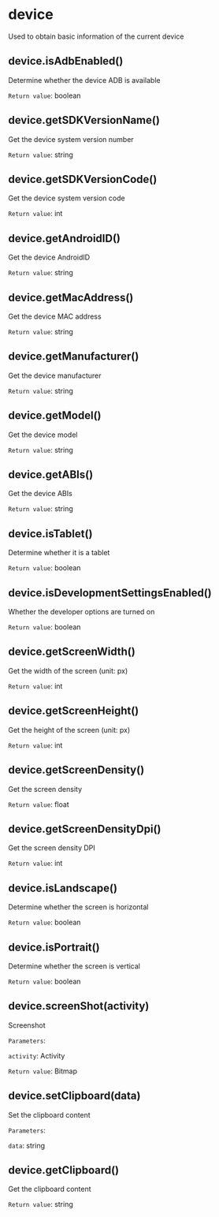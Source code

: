 # device

Used to obtain basic information of the current device

## device.isAdbEnabled()

Determine whether the device ADB is available

`Return value`: boolean

## device.getSDKVersionName()

Get the device system version number

`Return value`: string

## device.getSDKVersionCode()

Get the device system version code

`Return value`: int

## device.getAndroidID()

Get the device AndroidID

`Return value`: string

## device.getMacAddress()

Get the device MAC address

`Return value`: string

## device.getManufacturer()

Get the device manufacturer

`Return value`: string

## device.getModel()

Get the device model

`Return value`: string

## device.getABIs()

Get the device ABIs

`Return value`: string

## device.isTablet()

Determine whether it is a tablet

`Return value`: boolean

## device.isDevelopmentSettingsEnabled()

Whether the developer options are turned on

`Return value`: boolean

## device.getScreenWidth()

Get the width of the screen (unit: px)

`Return value`: int

## device.getScreenHeight()

Get the height of the screen (unit: px)

`Return value`: int

## device.getScreenDensity()

Get the screen density

`Return value`: float

## device.getScreenDensityDpi()

Get the screen density DPI

`Return value`: int

## device.isLandscape()

Determine whether the screen is horizontal

`Return value`: boolean

## device.isPortrait()

Determine whether the screen is vertical

`Return value`: boolean

## device.screenShot(activity)

Screenshot

`Parameters`:

`activity`: Activity

`Return value`: Bitmap

## device.setClipboard(data)

Set the clipboard content

`Parameters`:

`data`: string

## device.getClipboard()

Get the clipboard content

`Return value`: string
